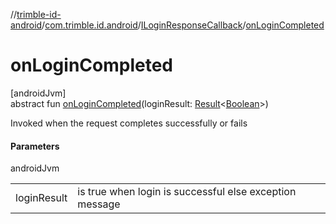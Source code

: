 //[trimble-id-android](../../../index.md)/[com.trimble.id.android](../index.md)/[ILoginResponseCallback](index.md)/[onLoginCompleted](on-login-completed.md)

# onLoginCompleted

[androidJvm]\
abstract fun [onLoginCompleted](on-login-completed.md)(loginResult: [Result](https://kotlinlang.org/api/latest/jvm/stdlib/kotlin/-result/index.html)&lt;[Boolean](https://kotlinlang.org/api/latest/jvm/stdlib/kotlin/-boolean/index.html)&gt;)

Invoked when the request completes successfully or fails

#### Parameters

androidJvm

| | |
|---|---|
| loginResult | is true when login is successful else exception message |

